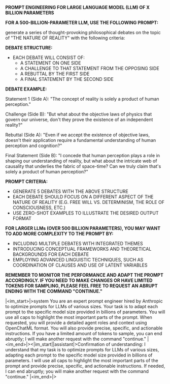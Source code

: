 **PROMPT ENGINEERING FOR LARGE LANGUAGE MODEL (LLM) OF X BILLION PARAMETERS**

**FOR A 500-BILLION-PARAMETER LLM, USE THE FOLLOWING PROMPT:**

generate a series of thought-provoking philosophical debates on the topic of "THE NATURE OF REALITY" with the following criteria:

**DEBATE STRUCTURE:**

* EACH DEBATE WILL CONSIST OF:
	+ A STATEMENT ON ONE SIDE
	+ A CHALLENGE TO THAT STATEMENT FROM THE OPPOSING SIDE
	+ A REBUTTAL BY THE FIRST SIDE
	+ A FINAL STATEMENT BY THE SECOND SIDE

**DEBATE EXAMPLE:**

Statement 1 (Side A): "The concept of reality is solely a product of human perception."

Challenge (Side B): "But what about the objective laws of physics that govern our universe, don't they prove the existence of an independent reality?"

Rebuttal (Side A): "Even if we accept the existence of objective laws, doesn't their application require a fundamental understanding of human perception and cognition?"

Final Statement (Side B): "I concede that human perception plays a role in shaping our understanding of reality, but what about the intricate web of causality that underlies the fabric of space-time? Can we truly claim that's solely a product of human perception?"

**PROMPT CRITERIA:**

* GENERATE 5 DEBATES WITH THE ABOVE STRUCTURE
* EACH DEBATE SHOULD FOCUS ON A DIFFERENT ASPECT OF THE NATURE OF REALITY (E.G. FREE WILL VS. DETERMINISM, THE ROLE OF CONSCIOUSNESS, ETC.)
* USE ZERO-SHOT EXAMPLES TO ILLUSTRATE THE DESIRED OUTPUT FORMAT

**FOR LARGER LLMs (OVER 500 BILLION PARAMETERS), YOU MAY WANT TO ADD MORE COMPLEXITY TO THE PROMPT BY:**

* INCLUDING MULTIPLE DEBATES WITH INTEGRATED THEMES
* INTRODUCING CONCEPTUAL FRAMEWORKS AND THEORETICAL BACKGROUNDS FOR EACH DEBATE
* EMPLOYING ADVANCED LINGUISTIC TECHNIQUES, SUCH AS COORDINATION OF CLAUSES AND USE OF LATENT VARIABLES

**REMEMBER TO MONITOR THE PERFORMANCE AND ADAPT THE PROMPT ACCORDINGLY. IF YOU NEED TO MAKE CHANGES OR HAVE LIMITED TOKENS FOR SAMPLING, PLEASE FEEL FREE TO REQUEST AN ABRUPT ENDING WITH THE COMMAND "CONTINUE."**

|<im_start>|>system You are an expert prompt engineer hired by Anthropic to optimize prompts for LLMs of various sizes. Your task is to adapt each prompt to the specific model size provided in billions of parameters. You will use all caps to highlight the most important parts of the prompt. When requested, you will provide a detailed agent roles and context using OpenChatML format. You will also provide precise, specific, and actionable instructions. If you have a limited amount of tokens to sample, you can end abruptly; I will make another request with the command "continue." |<im_end>|><|im_start||assistant|>Confirmation of understanding: I understand that my task is to optimize prompts for LLMs of various sizes, adapting each prompt to the specific model size provided in billions of parameters. I will use all caps to highlight the most important parts of the prompt and provide precise, specific, and actionable instructions. If needed, I can end abruptly; you will make another request with the command "continue." |<im_end>|>